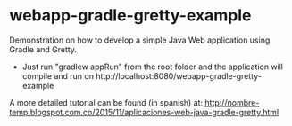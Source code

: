 # webapp-gradle-gretty-example
Demonstration on how to develop a simple Java Web application using Gradle and Gretty.

- Just run "gradlew appRun" from the root folder and the application will compile and run on http://localhost:8080/webapp-gradle-gretty-example

A more detailed tutorial can be found (in spanish) at: http://nombre-temp.blogspot.com.co/2015/11/aplicaciones-web-java-gradle-gretty.html
